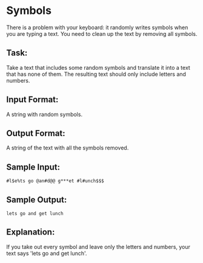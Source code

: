 # Symbols  

There is a problem with your keyboard: it randomly writes symbols when you are typing a text. You need to clean up the text by removing all symbols.

## Task: 
Take a text that includes some random symbols and translate it into a text that has none of them. The resulting text should only include letters and numbers.

## Input Format: 
A string with random symbols.

## Output Format: 
A string of the text with all the symbols removed.

## Sample Input:
```
#l$e%ts go @an#d@@ g***et #l#unch$$$
```

## Sample Output: 
```
lets go and get lunch
```

## Explanation: 
If you take out every symbol and leave only the letters and numbers, your text says 'lets go and get lunch'.
